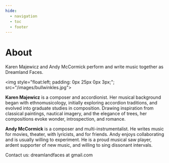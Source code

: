 ```yaml
---
hide:
  - navigation
  - toc
  - footer
---
```


# About

Karen Majewicz and Andy McCormick perform and write music together as Dreamland Faces.

<img style="float:left; padding: 0px 25px 0px 3px;"; src="/images/bullwinkles.jpg">

**Karen Majewicz**  is a composer and accordionist. Her musical background began with ethnomusicology, initially exploring accordion traditions, and evolved into graduate studies in composition. Drawing inspiration from classical paintings, nautical imagery, and the elegance of trees, her compositions evoke wonder, introspection, and romance.

**Andy McCormick** is a composer and multi-instrumentalist. He writes music for movies, theater, with lyricists, and for friends. Andy enjoys collaborating and is usually willing to experiment. He is a proud musical saw player, ardent supporter of new music, and willing to sing dissonant intervals.

Contact us: dreamlandfaces at gmail.com

